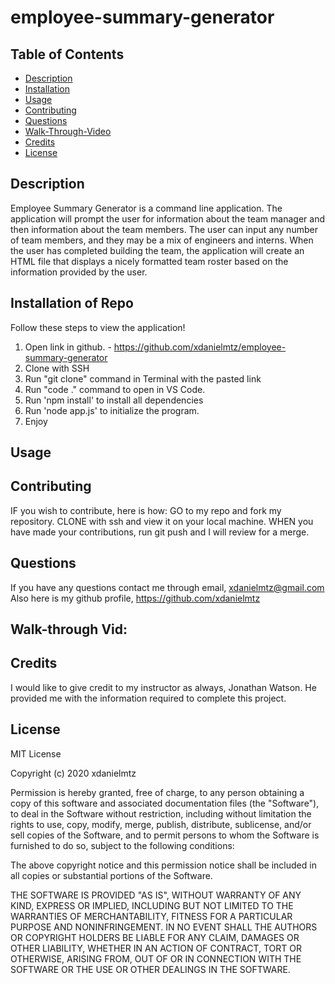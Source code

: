 # employee-summary-generator




## Table of Contents 
* [Description](#description)
* [Installation](#installation-of-repo)
* [Usage](#usage)
* [Contributing](#contributing)
* [Questions](#questions)
* [Walk-Through-Video](#walk-through-vid)
* [Credits](#credits)
* [License](#license)



## Description 
Employee Summary Generator is a command line application. The application will prompt the user for information about the team manager and then information about the team members. The user can input any number of team members, and they may be a mix of engineers and interns. When the user has completed building the team, the application will create an HTML file that displays a nicely formatted team roster based on the information provided by the user. 



## Installation of Repo 
Follow these steps to view the application!
1. Open link in github. - https://github.com/xdanielmtz/employee-summary-generator
2. Clone with SSH
3. Run "git clone" command in Terminal with the pasted link
4. Run "code ." command to open in VS Code.
5. Run 'npm install' to install all dependencies 
6. Run 'node app.js' to initialize the program.
7. Enjoy



## Usage 







## Contributing 
IF you wish to contribute, here is how:
GO to my repo and fork my repository.
CLONE with ssh and view it on your local machine.
WHEN you have made your contributions, run git push and I will review for a merge.



## Questions 
If you have any questions contact me through email, xdanielmtz@gmail.com
Also here is my github profile, https://github.com/xdanielmtz



## Walk-through Vid:



## Credits 
I would like to give credit to my instructor as always, Jonathan Watson. He provided me with the information required to complete this project.



## License 
MIT License

Copyright (c) 2020 xdanielmtz

Permission is hereby granted, free of charge, to any person obtaining a copy
of this software and associated documentation files (the "Software"), to deal
in the Software without restriction, including without limitation the rights
to use, copy, modify, merge, publish, distribute, sublicense, and/or sell
copies of the Software, and to permit persons to whom the Software is
furnished to do so, subject to the following conditions:

The above copyright notice and this permission notice shall be included in all
copies or substantial portions of the Software.

THE SOFTWARE IS PROVIDED "AS IS", WITHOUT WARRANTY OF ANY KIND, EXPRESS OR
IMPLIED, INCLUDING BUT NOT LIMITED TO THE WARRANTIES OF MERCHANTABILITY,
FITNESS FOR A PARTICULAR PURPOSE AND NONINFRINGEMENT. IN NO EVENT SHALL THE
AUTHORS OR COPYRIGHT HOLDERS BE LIABLE FOR ANY CLAIM, DAMAGES OR OTHER
LIABILITY, WHETHER IN AN ACTION OF CONTRACT, TORT OR OTHERWISE, ARISING FROM,
OUT OF OR IN CONNECTION WITH THE SOFTWARE OR THE USE OR OTHER DEALINGS IN THE
SOFTWARE.